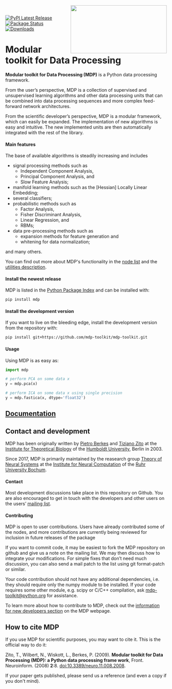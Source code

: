 <div align="center">
  <img align="right" width="300" height="150" src="https://mdp-toolkit.github.io/_images/logo_animation.gif"><br>
</div>


[![PyPI Latest Release](https://img.shields.io/pypi/v/mdp.svg)](https://pypi.org/project/MDP/)
[![Package Status](https://img.shields.io/pypi/status/mdp.svg)](https://pypi.org/project/MDP/)
[![Downloads](https://img.shields.io/pypi/dm/mdp)](https://mdp-toolkit.github.io/)

# Modular toolkit for Data Processing

**Modular toolkit for Data Processing (MDP)** is a Python data processing framework.

From the user’s perspective, MDP is a collection of supervised and unsupervised learning algorithms and other data processing units that can be combined into data processing sequences and more complex feed-forward network architectures.

From the scientific developer’s perspective, MDP is a modular framework, which can easily be expanded. The implementation of new algorithms is easy and intuitive. The new implemented units are then automatically integrated with the rest of the library.


#### Main features

The base of available algorithms is steadily increasing and includes

* signal processing methods such as
  * Independent Component Analysis,
  * Principal Component Analysis, and
  * Slow Feature Analysis;
* manifold learning methods such as the [Hessian] Locally Linear Embedding;
* several classifiers;
* probabilistic methods such as
  * Factor Analysis,
  * Fisher Discriminant Analysis,
  * Linear Regression, and
  * RBMs;
* data pre-processing methods such as
  * expansion methods for feature generation and
  * whitening for data normalization;
  
and many others.

You can find out more about MDP's functionality in the [node list](https://mdp-toolkit.github.io/node_list.html) and the [utilities description](https://mdp-toolkit.github.io/additional_utilities.html).

#### Install the newest release

MDP is listed in the [Python Package Index](http://pypi.python.org/pypi/MDP) and can be
installed with:
```sh
pip install mdp
```

#### Install the development version

If you want to live on the bleeding edge, install the development version from the repository with:
```sh
pip install git+https://github.com/mdp-toolkit/mdp-toolkit.git
```

#### Usage

Using MDP is as easy as:
```python
import mdp

# perform PCA on some data x
y = mdp.pca(x)

# perform ICA on some data x using single precision
y = mdp.fastica(x, dtype='float32')
```

## [Documentation](https://mdp-toolkit.github.io/documentation.html)


## Contact and development

MDP has been originally written by [Pietro Berkes](http://people.brandeis.edu/~berkes/) and [Tiziano Zito](https://github.com/otizonaizit) at the [Institute for Theoretical Biology](http://itb.biologie.hu-berlin.de/) of the [Humboldt University](http://www.hu-berlin.de/), Berlin in 2003.

Since 2017, MDP is primarily maintained by the reasearch group [Theory of Neural Systems](https://www.ini.rub.de/research/groups/theory_of_neural_systems/) at the [Institute for Neural Computation](https://www.ini.rub.de/) of the [Ruhr University Bochum](https://www.ruhr-uni-bochum.de/en).

#### Contact

Most development discussions take place in this repository on Github. You are also encouraged to get in touch with the developers and other users on the users’ [mailing list](https://mail.python.org/mm3/mailman3/lists/mdp-toolkit.python.org/).

#### Contributing

MDP is open to user contributions. Users have already contributed some of the nodes, and more contributions are currently being reviewed for inclusion in future releases of the package

If you want to commit code, it may be easiest to fork the MDP repository on github and give us a note on the mailing list. We may then discuss how to integrate your modifications. For simple fixes that don’t need much discussion, you can also send a mail patch to the list using git format-patch or similar.

Your code contribution should not have any additional dependencies, i.e. they should require only the numpy module to be installed. If your code requires some other module, e.g. scipy or C/C++ compilation, ask mdp-toolkit@python.org for assistance.

To learn more about how to contribute to MDP, check out the [information for new developers section](https://mdp-toolkit.github.io/development.html#information-for-new-developers) on the MDP webpage.


## How to cite MDP

If you use MDP for scientific purposes, you may want to cite it. This is the
official way to do it:

Zito, T., Wilbert, N., Wiskott, L., Berkes, P. (2009). 
**Modular toolkit for Data Processing (MDP): a Python data processing frame
work**, Front. Neuroinform. (2008) **2**:8. [doi:10.3389/neuro.11.008.2008](http://www.frontiersin.org/neuroinformatics/10.3389/neuro.11.008.2008/full).

If your paper gets published, please send us a reference (and even a copy if
you don't mind).
